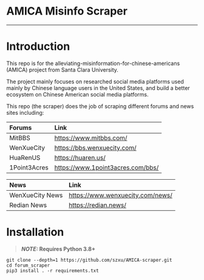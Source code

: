 # AMICA Misinfo Scraper
___
# Introduction

This repo is for the alleviating-misinformation-for-chinese-americans (AMICA) project from 
Santa Clara University.

The project mainly focuses on researched social media platforms used mainly by Chinese language 
users in the United States, and build a better ecosystem on Chinese American social media platforms.

This repo (the scraper) does the job of scraping different forums and news sites including:

| Forums       | Link                              |
|:-------------|:----------------------------------|
| MitBBS       | https://www.mitbbs.com/           |
| WenXueCity   | https://bbs.wenxuecity.com/       |
| HuaRenUS     | https://huaren.us/                |
| 1Point3Acres | https://www.1point3acres.com/bbs/ |

| News            | Link |
|:----------------|:-----|
| WenXueCity News |https://www.wenxuecity.com/news/|
| Redian News     |https://redian.news/|

# Installation

> ***NOTE:* Requires Python 3.8+**

```
git clone --depth=1 https://github.com/szxu/AMICA-scraper.git
cd forum_scraper
pip3 install . -r requirements.txt
```











